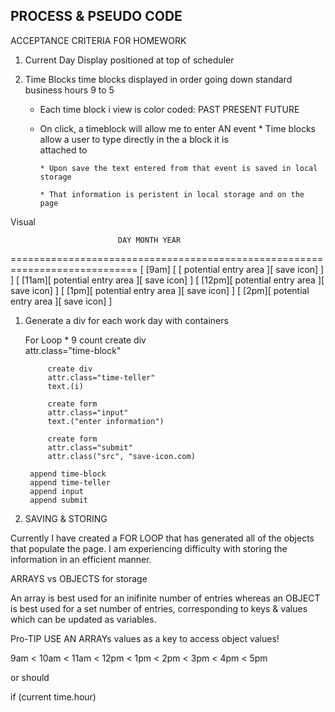 ## PROCESS & PSEUDO CODE

ACCEPTANCE CRITERIA FOR HOMEWORK

1. Current Day Display
    positioned at top of scheduler

2. Time Blocks
    time blocks displayed in order going down standard business hours 9 to 5

    *   Each time block i view is color coded:
            PAST
            PRESENT
            FUTURE
    
    *   On click, a timeblock will allow me to enter AN event
            * Time blocks allow a user to type directly in the a block it is        
              attached to

            * Upon save the text entered from that event is saved in local storage

            * That information is peristent in local storage and on the page


Visual

                            DAY MONTH YEAR
============================================================================
[    [9am]  [ [ potential entry area                         ][ save icon] ] ]
[    [11am][ potential entry area                            ][ save icon]  ]
[    [12pm][ potential entry area                            ][ save icon]  ]
[    [1pm][ potential entry area                             ][ save icon]  ]
[    [2pm][ potential entry area                             ][ save icon]  ]

1. Generate a div for each work day with containers

    For Loop * 9 count 
        create div         
        attr.class="time-block"
         
            create div
            attr.class="time-teller"
            text.(i)

            create form
            attr.class="input"
            text.("enter information")

            create form
            attr.class="submit"
            attr.class("src", "save-icon.com)
 
        append time-block
        append time-teller
        append input
        append submit

2. SAVING & STORING

Currently I have created a FOR LOOP that has generated all of the objects that populate the page. I am experiencing difficulty with storing the information in an efficient manner.

ARRAYS vs OBJECTS for storage

An array is best used for an inifinite number of entries whereas an OBJECT is best used for a set number of entries, corresponding to keys & values which can be updated as variables. 

Pro-TIP
USE AN ARRAYs values as a key to access object values!


9am < 10am < 11am < 12pm < 1pm < 2pm < 3pm < 4pm < 5pm

or should

if (current time.hour)

